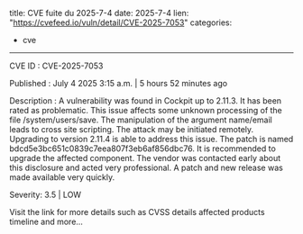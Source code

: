  
title: CVE fuite du 2025-7-4
date: 2025-7-4
lien: "https://cvefeed.io/vuln/detail/CVE-2025-7053"
categories:
  - cve
---

CVE ID : CVE-2025-7053

Published :  July 4
2025
3:15 a.m. | 5 hours
52 minutes ago

Description : A vulnerability was found in Cockpit up to 2.11.3. It has been rated as problematic. This issue affects some unknown processing of the file /system/users/save. The manipulation of the argument name/email leads to cross site scripting. The attack may be initiated remotely. Upgrading to version 2.11.4 is able to address this issue. The patch is named bdcd5e3bc651c0839c7eea807f3eb6af856dbc76. It is recommended to upgrade the affected component. The vendor was contacted early about this disclosure and acted very professional. A patch and new release was made available very quickly.

Severity: 3.5 | LOW

Visit the link for more details
such as CVSS details
affected products
timeline
and more...
